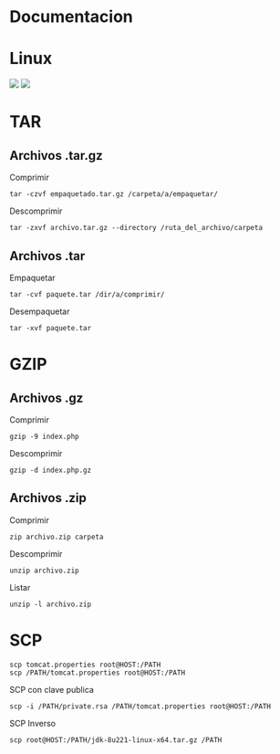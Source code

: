 # Documentacion
# Linux
<a href="https://github.com/kiwib1b/Documentacion/blob/main/Sysadmin%20One%20Page%20Holocron.md#gzip"><img src="https://img.shields.io/badge/Linux-GZIP-blue?style=for-the-badge"></a>
<a href="https://github.com/kiwib1b/Documentacion/blob/main/Sysadmin%20One%20Page%20Holocron.md#tar"><img src="https://img.shields.io/badge/Linux-TAR-blue?style=for-the-badge"></a>
# TAR 

## Archivos .tar.gz
Comprimir

    tar -czvf empaquetado.tar.gz /carpeta/a/empaquetar/

Descomprimir

    tar -zxvf archivo.tar.gz --directory /ruta_del_archivo/carpeta

## Archivos .tar
Empaquetar 

    tar -cvf paquete.tar /dir/a/comprimir/

Desempaquetar 

    tar -xvf paquete.tar


# GZIP
## Archivos .gz
Comprimir 

    gzip -9 index.php

Descomprimir 

    gzip -d index.php.gz

## Archivos .zip
Comprimir 

    zip archivo.zip carpeta

Descomprimir 

    unzip archivo.zip

Listar 

    unzip -l archivo.zip


# SCP

    scp tomcat.properties root@HOST:/PATH
    scp /PATH/tomcat.properties root@HOST:/PATH

SCP con clave publica

    scp -i /PATH/private.rsa /PATH/tomcat.properties root@HOST:/PATH

SCP Inverso

    scp root@HOST:/PATH/jdk-8u221-linux-x64.tar.gz /PATH

